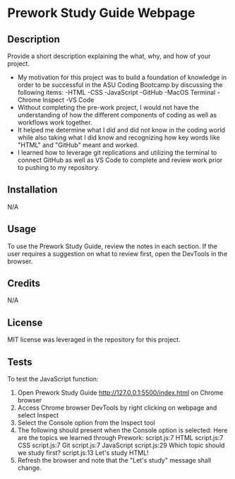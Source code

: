  # Prework Study Guide Webpage

## Description

Provide a short description explaining the what, why, and how of your project. 

- My motivation for this project was to build a foundation of knowledge in order to be successful in the ASU Coding Bootcamp by discussing the following items:
    -HTML
    -CSS
    -JavaScript
    -GitHub
    -MacOS Terminal
    -Chrome Inspect
    -VS Code
- Without completing the pre-work project, I would not have the understanding of how the different components of coding as well as workflows work together.
- It helped me determine what I did and did not know in the coding world while also taking what I did know and recognizing how key words like "HTML" and "GitHub" meant and worked.
- I learned how to leverage git replications and utilizing the terminal to connect GitHub as well as VS Code to complete and review work prior to pushing to my repository.

## Installation

N/A

## Usage

To use the Prework Study Guide, review the notes in each section. If the user requires a suggestion on what to review first, open the DevTools in the browser.

## Credits

N/A

## License

MIT license was leveraged in the repository for this project.

## Tests

To test the JavaScript function:

1. Open Prework Study Guide http://127.0.0.1:5500/index.html on Chrome browser
2. Access Chrome browser DevTools by right clicking on webpage and select Inspect
3. Select the Console option from the Inspect tool
4. The following should present when the Console option is selected:
        Here are the topics we learned through Prework:
        script.js:7 HTML
        script.js:7 CSS
        script.js:7 Git
        script.js:7 JavaScript
        script.js:29 Which topic should we study first?
        script.js:13 Let's study HTML!
5. Refresh the browser and note that the "Let's study" message shall change.